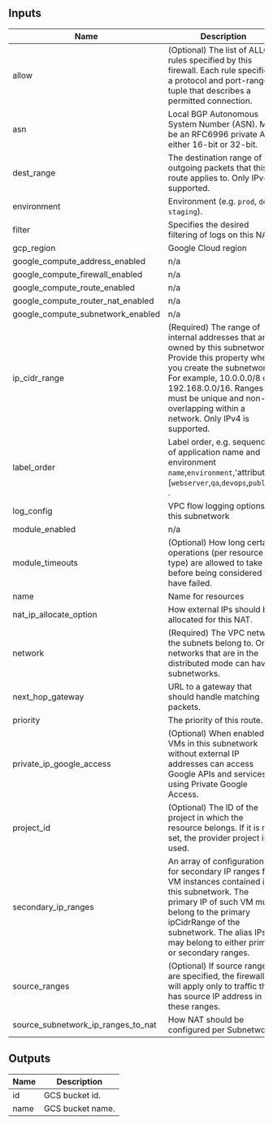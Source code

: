 ## Inputs

| Name | Description | Type | Default | Required |
|------|-------------|------|---------|:--------:|
| allow | (Optional) The list of ALLOW rules specified by this firewall. Each rule specifies a protocol and port-range tuple that describes a permitted connection. | `list(any)` | `[]` | no |
| asn | Local BGP Autonomous System Number (ASN). Must be an RFC6996 private ASN, either 16-bit or 32-bit. | `number` | `64514` | no |
| dest\_range | The destination range of outgoing packets that this route applies to. Only IPv4 is supported. | `string` | `"0.0.0.0/0"` | no |
| environment | Environment (e.g. `prod`, `dev`, `staging`). | `string` | `""` | no |
| filter | Specifies the desired filtering of logs on this NAT. | `string` | `""` | no |
| gcp\_region | Google Cloud region | `string` | `"europe-west3"` | no |
| google\_compute\_address\_enabled | n/a | `bool` | `true` | no |
| google\_compute\_firewall\_enabled | n/a | `bool` | `true` | no |
| google\_compute\_route\_enabled | n/a | `bool` | `true` | no |
| google\_compute\_router\_nat\_enabled | n/a | `bool` | `true` | no |
| google\_compute\_subnetwork\_enabled | n/a | `bool` | `true` | no |
| ip\_cidr\_range | (Required) The range of internal addresses that are owned by this subnetwork. Provide this property when you create the subnetwork. For example, 10.0.0.0/8 or 192.168.0.0/16. Ranges must be unique and non-overlapping within a network. Only IPv4 is supported. | `string` | `"10.10.0.0/24"` | no |
| label\_order | Label order, e.g. sequence of application name and environment `name`,`environment`,'attribute' [`webserver`,`qa`,`devops`,`public`,] . | `list(any)` | `[]` | no |
| log\_config | VPC flow logging options for this subnetwork | `map(any)` | `null` | no |
| module\_enabled | n/a | `bool` | `true` | no |
| module\_timeouts | (Optional) How long certain operations (per resource type) are allowed to take before being considered to have failed. | `any` | `{}` | no |
| name | Name for resources | `string` | `"vpc-test"` | no |
| nat\_ip\_allocate\_option | How external IPs should be allocated for this NAT. | `string` | `"MANUAL_ONLY"` | no |
| network | (Required) The VPC network the subnets belong to. Only networks that are in the distributed mode can have subnetworks. | `string` | `""` | no |
| next\_hop\_gateway | URL to a gateway that should handle matching packets. | `string` | `""` | no |
| priority | The priority of this route. | `number` | `1000` | no |
| private\_ip\_google\_access | (Optional) When enabled, VMs in this subnetwork without external IP addresses can access Google APIs and services by using Private Google Access. | `bool` | `true` | no |
| project\_id | (Optional) The ID of the project in which the resource belongs. If it is not set, the provider project is used. | `string` | `""` | no |
| secondary\_ip\_ranges | An array of configurations for secondary IP ranges for VM instances contained in this subnetwork. The primary IP of such VM must belong to the primary ipCidrRange of the subnetwork. The alias IPs may belong to either primary or secondary ranges. | `any` | `[]` | no |
| source\_ranges | (Optional) If source ranges are specified, the firewall will apply only to traffic that has source IP address in these ranges. | `any` | `[]` | no |
| source\_subnetwork\_ip\_ranges\_to\_nat | How NAT should be configured per Subnetwork. | `string` | `""` | no |

## Outputs

| Name | Description |
|------|-------------|
| id | GCS bucket id. |
| name | GCS bucket name. |

